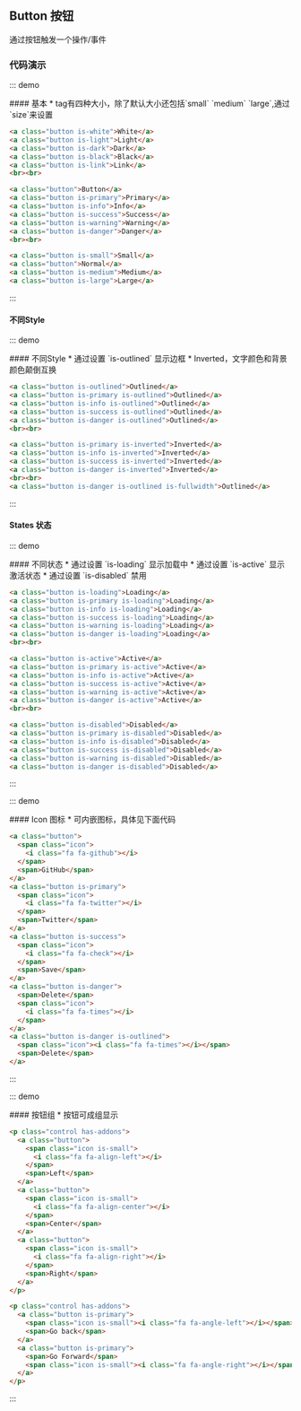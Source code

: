 ## Button 按钮

通过按钮触发一个操作/事件

### 代码演示

::: demo
<summary>
  #### 基本
  * tag有四种大小，除了默认大小还包括`small` `medium` `large`,通过`size`来设置
</summary>

```html
<a class="button is-white">White</a>
<a class="button is-light">Light</a>
<a class="button is-dark">Dark</a>
<a class="button is-black">Black</a>
<a class="button is-link">Link</a>
<br><br>

<a class="button">Button</a>
<a class="button is-primary">Primary</a>
<a class="button is-info">Info</a>
<a class="button is-success">Success</a>
<a class="button is-warning">Warning</a>
<a class="button is-danger">Danger</a>
<br><br>

<a class="button is-small">Small</a>
<a class="button">Normal</a>
<a class="button is-medium">Medium</a>
<a class="button is-large">Large</a>
```
:::

#### 不同Style

::: demo
<summary>
  #### 不同Style
  * 通过设置 `is-outlined` 显示边框
  * Inverted，文字颜色和背景颜色颠倒互换
</summary>

```html
<a class="button is-outlined">Outlined</a>
<a class="button is-primary is-outlined">Outlined</a>
<a class="button is-info is-outlined">Outlined</a>
<a class="button is-success is-outlined">Outlined</a>
<a class="button is-danger is-outlined">Outlined</a>
<br><br>

<a class="button is-primary is-inverted">Inverted</a>
<a class="button is-info is-inverted">Inverted</a>
<a class="button is-success is-inverted">Inverted</a>
<a class="button is-danger is-inverted">Inverted</a>
<br><br>
<a class="button is-danger is-outlined is-fullwidth">Outlined</a>

```
:::

#### States 状态

::: demo
<summary>
  #### 不同状态
  * 通过设置 `is-loading` 显示加载中
  * 通过设置 `is-active` 显示激活状态
  * 通过设置 `is-disabled` 禁用
</summary>

```html
<a class="button is-loading">Loading</a>
<a class="button is-primary is-loading">Loading</a>
<a class="button is-info is-loading">Loading</a>
<a class="button is-success is-loading">Loading</a>
<a class="button is-warning is-loading">Loading</a>
<a class="button is-danger is-loading">Loading</a>
<br><br>

<a class="button is-active">Active</a>
<a class="button is-primary is-active">Active</a>
<a class="button is-info is-active">Active</a>
<a class="button is-success is-active">Active</a>
<a class="button is-warning is-active">Active</a>
<a class="button is-danger is-active">Active</a>
<br><br>

<a class="button is-disabled">Disabled</a>
<a class="button is-primary is-disabled">Disabled</a>
<a class="button is-info is-disabled">Disabled</a>
<a class="button is-success is-disabled">Disabled</a>
<a class="button is-warning is-disabled">Disabled</a>
<a class="button is-danger is-disabled">Disabled</a>
```
:::

::: demo
<summary>
  #### Icon 图标
  * 可内嵌图标，具体见下面代码
</summary>

```html
<a class="button">
  <span class="icon">
    <i class="fa fa-github"></i>
  </span>
  <span>GitHub</span>
</a>
<a class="button is-primary">
  <span class="icon">
    <i class="fa fa-twitter"></i>
  </span>
  <span>Twitter</span>
</a>
<a class="button is-success">
  <span class="icon">
    <i class="fa fa-check"></i>
  </span>
  <span>Save</span>
</a>
<a class="button is-danger">
  <span>Delete</span>
  <span class="icon">
    <i class="fa fa-times"></i>
  </span>
</a>
<a class="button is-danger is-outlined">
  <span class="icon"><i class="fa fa-times"></i></span>
  <span>Delete</span>
</a>
```
:::

::: demo
<summary>
  #### 按钮组
  * 按钮可成组显示
</summary>

```html
<p class="control has-addons">
  <a class="button">
    <span class="icon is-small">
      <i class="fa fa-align-left"></i>
    </span>
    <span>Left</span>
  </a>
  <a class="button">
    <span class="icon is-small">
      <i class="fa fa-align-center"></i>
    </span>
    <span>Center</span>
  </a>
  <a class="button">
    <span class="icon is-small">
      <i class="fa fa-align-right"></i>
    </span>
    <span>Right</span>
  </a>
</p>

<p class="control has-addons">
  <a class="button is-primary">
    <span class="icon is-small"><i class="fa fa-angle-left"></i></span>
    <span>Go back</span>
  </a>
  <a class="button is-primary">
    <span>Go Forward</span>
    <span class="icon is-small"><i class="fa fa-angle-right"></i></span>
  </a>
</p>
```
:::


